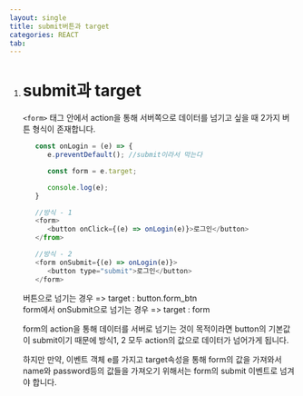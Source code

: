 ```yaml
---
layout: single
title: submit버튼과 target
categories: REACT
tab: 
---
```


1. # submit과 target
   `<form>` 태그 안에서 action을 통해 서버쪽으로 데이터를 넘기고 싶을 때 2가지 버튼 형식이 존재합니다.   

   ```javascript
      const onLogin = (e) => {
         e.preventDefault(); //submit이라서 막는다

         const form = e.target; 

         console.log(e);
      }

      //방식 - 1
      <form>
         <button onClick={(e) => onLogin(e)}>로그인</button>
      </from>

      //방식 - 2
      <form onSubmit={(e) => onLogin(e)}>
         <button type="submit">로그인</button>
      </form>
   ```

   버튼으로 넘기는 경우 => target : button.form_btn   
   form에서 onSubmit으로 넘기는 경우 => target : form   

   form의 action을 통해 데이터를 서버로 넘기는 것이 목적이라면 button의 기본값이 submit이기 때문에 방식1, 2 모두 action의 값으로 데이터가 넘어가게 됩니다.   
   
   하지만 만약, 이벤트 객체 e를 가지고 target속성을 통해 form의 값을 가져와서 name와 password등의 값들을 가져오기 위해서는 form의 submit 이벤트로 넘겨야 합니다.   